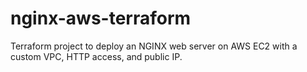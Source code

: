 # nginx-aws-terraform
Terraform project to deploy an NGINX web server on AWS EC2 with a custom VPC, HTTP access, and public IP.
